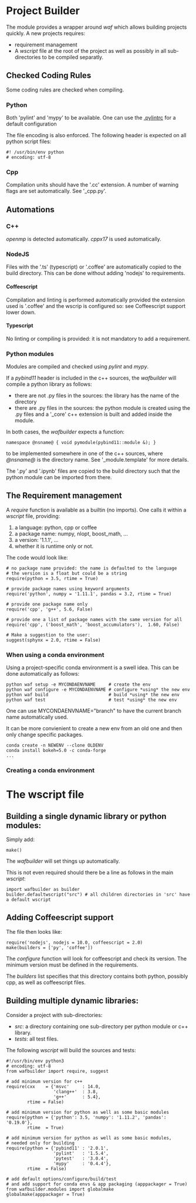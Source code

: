 # Project Builder

The module provides a wrapper around *waf* which allows building projects quickly.
A new projects requires:

* requirement management
* A *wscript* file at the root of the project as well as possibly in all sub-directories to be compiled separatly.

## Checked Coding Rules

Some coding rules are checked when compiling.

### Python
Both 'pylint' and 'mypy' to be available. One can use the [.pylintrc]( https://seafile.picoseq.org/lib/24267447-8840-42b9-981c-b3f0999afb98/file/.pylintrc) for a default configuration

The file encoding is also enforced. The following header is expected on all python script files:

~~~
#! /usr/bin/env python
# encoding: utf-8
~~~

### Cpp
Compilation units should have the '.cc' extension.
A number of warning flags are set automatically. See '_cpp.py'.

## Automations

### C++
*openmp* is detected automatically.
*cppx17* is used automatically.

### NodeJS

Files with the '.ts' (typescript) or '.coffee' are automatically copied to the build directory.
This can be done without adding 'nodejs' to requirements.

#### Coffeescript
Compilation and linting is performed automatically provided the extension used
is '.coffee' and the wscrip is configured so: see Coffeescript support lower down.

#### Typescript
No linting or compiling is provided: it is not mandatory to add a requirement.


### Python modules
Modules are compiled and checked using *pylint* and *mypy*.

If a *pybind11* header is included in the c++ sources, the *wafbuilder* will compile a python library as follows:

* there are not .py files in the sources: the library has the name of the directory
* there are .py files in the sources: the python module is created using the .py files
and a '_core' c++ extension is built and added inside the module.

In both cases, the *wafbuilder* expects a function:
~~~
namespace @nsname@ { void pymodule(pybind11::module &); }
~~~
to be implemented somewhere in one of the c++ sources, where *@nsname@* is the directory name.
See '_module.template' for more details.

The '.py' and '.ipynb' files are copied to the build directory such that the python module
can be imported from there.

## The Requirement management

A *require* function is available as a builtin (no imports).
One calls it within a *wscript* file, providing:
    
1. a language: python, cpp or coffee
2. a package name: numpy, nlopt, boost_math, ...
3. a version: '1.1.1', ...
4. whether it is runtime only or not.

The code would look like:

~~~
# no package name provided: the name is defaulted to the language
# the version is a float but could be a string
require(python = 3.5, rtime = True)

# provide package names using keyword arguments
require('python', numpy = '1.11.1', pandas = 3.2, rtime = True)

# provide one package name only
require('cpp', 'g++', 5.6, False)

# provide one a list of package names with the same version for all
require('cpp', ('boost_math', 'boost_accumulators'),  1.60, False)

# Make a suggestion to the user:
suggest(sphynx = 2.0, rtime = False)
~~~

### When using a conda environment

Using a project-specific conda environment is a swell idea. This can be done
automatically as follows:
~~~
python waf setup -e MYCONDAENVNAME     # create the env
python waf configure -e MYCONDAENVNAME # configure *using* the new env
python waf build                       # build *using* the new env
python waf test                        # test *using* the new env
~~~

One can use MYCONDAENVNAME="branch" to have the current branch name automatically used.

It can be more convienient to create a new env from an old one and then only change specific packages.
~~~
conda create -n NEWENV --clone OLDENV
conda install bokeh=5.0 -c conda-forge
...
~~~

### Creating a conda environment

# The wscript file

## Building a single dynamic library or python modules:

Simply add:
~~~
make()
~~~

The *wafbuilder* will set things up automatically.

This is not even required should there be a line as follows in the main *wscript*:
~~~
import wafbuilder as builder
builder.defaultwscript("src") # all children directories in 'src' have a default wscript
~~~

## Adding Coffeescript support

The file then looks like:
~~~
require('nodejs', nodejs = 10.0, coffeescript = 2.0)
make(builders = ['py', 'coffee'])
~~~

The *configure* function will look for coffeescript and check its version. The 
minimum version must be defined in the requirements.

The *builders* list specifies that this directory contains both python, possibly cpp,
as well as coffeescript files.

## Building multiple dynamic libraries:
Consider a project with sub-directories:

* *src*: a directory containing one sub-directory per python module or c++ library.
* *tests*: all test files.

The following *wscript* will build the sources and tests:

~~~
#!/usr/bin/env python3
# encoding: utf-8
from wafbuilder import require, suggest

# add minimum version for c++
require(cxx    = {'msvc'     : 14.0,
                  'clang++'  : 3.8,
                  'g++'      : 5.4},
        rtime = False)

# add minimum version for python as well as some basic modules
require(python = {'python': 3.5, 'numpy': '1.11.2', 'pandas': '0.19.0'},
        rtime  = True)

# add minimum version for python as well as some basic modules,
# needed only for building
require(python = {'pybind11' : '2.0.1',
                  'pylint'   : '1.5.4',
                  'pytest'   : '3.0.4',
                  'mypy'     : '0.4.4'},
        rtime  = False)

# add default options/configure/build/test
# and add support for conda envs & app packaging (apppackager = True)
from wafbuilder.modules import globalmake
globalmake(apppackager = True)
~~~
